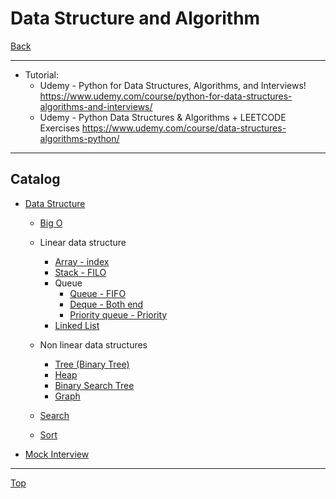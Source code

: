 # Data Structure and Algorithm

[Back](../../index.md)

---

- Tutorial:
  - Udemy - Python for Data Structures, Algorithms, and Interviews!
    https://www.udemy.com/course/python-for-data-structures-algorithms-and-interviews/
  - Udemy - Python Data Structures & Algorithms + LEETCODE Exercises
    https://www.udemy.com/course/data-structures-algorithms-python/

---

## Catalog

- [Data Structure](./data_structure.md)

  - [Big O](./big_o.md)
  - Linear data structure
    - [Array - index](./data_structure/array/dsa_array.md)
    - [Stack - FILO](./data_structure/stack/dsa_stack.md)
    - Queue
      - [Queue - FIFO](./data_structure/queue/dsa_queue.md)
      - [Deque - Both end](./data_structure/queue/dsa_deque.md)
      - [Priority queue - Priority](./data_structure/queue/dsa_priority_queue.md)
    - [Linked List](./linked_list/dsa_linked_list.md)
  - Non linear data structures

    - [Tree (Binary Tree)](./data_structure/tree/dsa_tree.md)
    - [Heap](./data_structure/tree/dsa_heap.md)
    - [Binary Search Tree](./data_structure//tree/dsa_bst.md)
    - [Graph](./data_structure/graph/dsa_graph.md)

  - [Search](./data_structure/search/search.md)
  - [Sort](./data_structure/sort/sort.md)

- [Mock Interview](./data_structure/mock_interview/mock_interview.md)

---

[Top](#data-structure-and-algorithm)
